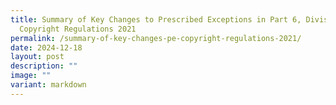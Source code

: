 ```yaml
---
title: Summary of Key Changes to Prescribed Exceptions in Part 6, Division 1 of
  Copyright Regulations 2021
permalink: /summary-of-key-changes-pe-copyright-regulations-2021/
date: 2024-12-18
layout: post
description: ""
image: ""
variant: markdown
---
```

